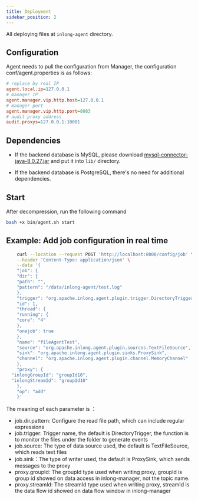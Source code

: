 ```yaml
---
title: Deployment
sidebar_position: 2
---
```


All deploying files at `inlong-agent` directory.

## Configuration
Agent needs to pull the configuration from Manager, the configuration conf/agent.properties is as follows:
```ini
# replace by real IP
agent.local.ip=127.0.0.1
# manager IP
agent.manager.vip.http.host=127.0.0.1
# manager port
agent.manager.vip.http.port=8083
# audit proxy address
audit.proxys=127.0.0.1:10081
```

## Dependencies
- If the backend database is MySQL, please download [mysql-connector-java-8.0.27.jar](https://repo1.maven.org/maven2/mysql/mysql-connector-java/8.0.27/mysql-connector-java-8.0.27.jar) and put it into `lib/` directory.

- If the backend database is PostgreSQL, there's no need for additional dependencies.


## Start
After decompression, run the following command

```bash
bash +x bin/agent.sh start
```


## Example: Add job configuration in real time

```bash
    curl --location --request POST 'http://localhost:8008/config/job' \
    --header 'Content-Type: application/json' \
    --data '{
    "job": {
    "dir": {
    "path": "",
    "pattern": "/data/inlong-agent/test.log"
    },
    "trigger": "org.apache.inlong.agent.plugin.trigger.DirectoryTrigger",
    "id": 1,
    "thread": {
    "running": {
    "core": "4"
    },
    "onejob": true
    },
    "name": "fileAgentTest",
    "source": "org.apache.inlong.agent.plugin.sources.TextFileSource",
    "sink": "org.apache.inlong.agent.plugin.sinks.ProxySink",
    "channel": "org.apache.inlong.agent.plugin.channel.MemoryChannel"
    },
    "proxy": {
  "inlongGroupId": "groupId10",
  "inlongStreamId": "groupId10"
    },
    "op": "add"
    }'
```

The meaning of each parameter is ：
- job.dir.pattern: Configure the read file path, which can include regular expressions
- job.trigger: Trigger name, the default is DirectoryTrigger, the function is to monitor the files under the folder to generate events
- job.source: The type of data source used, the default is TextFileSource, which reads text files
- job.sink：The type of writer used, the default is ProxySink, which sends messages to the proxy
- proxy.groupId: The groupId type used when writing proxy, groupId is group id showed on data access in inlong-manager, not the topic name.
- proxy.streamId: The streamId type used when writing proxy, streamId is the data flow id showed on data flow window in inlong-manager